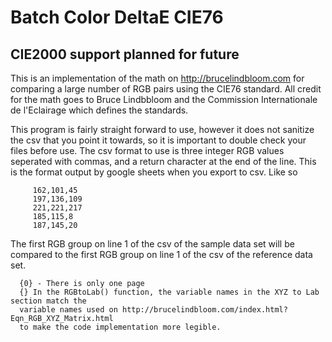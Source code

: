 # Batch Color DeltaE CIE76
## CIE2000 support planned for future

This is an implementation of the math on http://brucelindbloom.com for comparing
      a large number of RGB pairs using the CIE76 standard. All credit for the math goes to
      Bruce Lindbbloom and the Commission Internationale de l'Eclairage which defines the
      standards.

This program is fairly straight forward to use, however it does not sanitize the csv
      that you point it towards, so it is important to double check your files before use.
      The csv format to use is three integer RGB values seperated with commas, and a return
      character at the end of the line. This is the format output by google sheets when you
      export to csv. Like so

         162,101,45
         197,136,109
         221,221,217
         185,115,8
         187,145,20

The first RGB group on line 1 of the csv of the sample data set will be compared to
      the first RGB group on line 1 of the csv of the reference data set.

      {0} - There is only one page
      {} In the RGBtoLab() function, the variable names in the XYZ to Lab section match the
      variable names used on http://brucelindbloom.com/index.html?Eqn_RGB_XYZ_Matrix.html
      to make the code implementation more legible.
